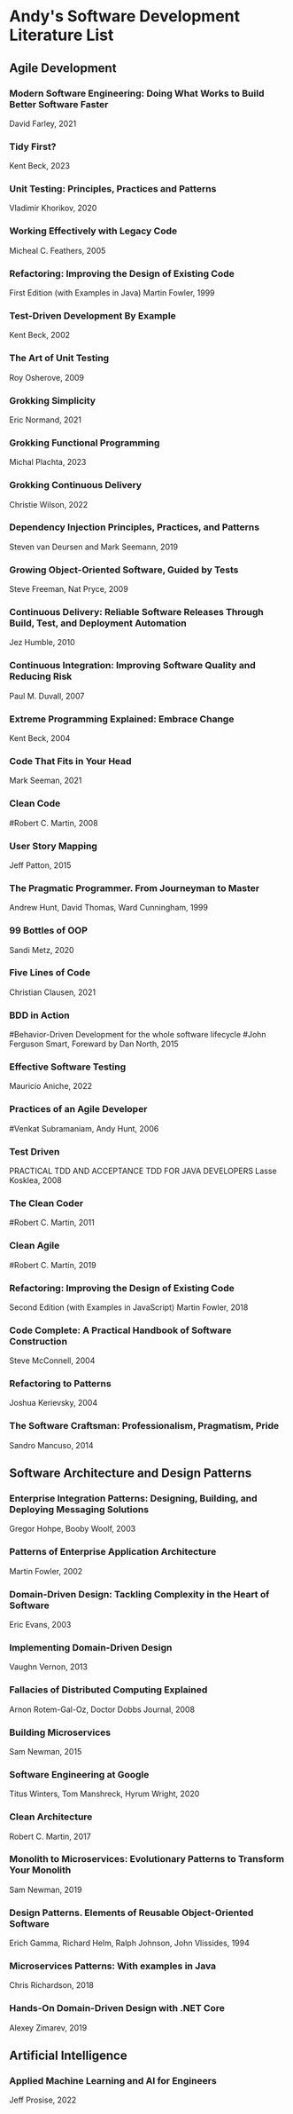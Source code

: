 # Andy's Software Development Literature List

## Agile Development

### Modern Software Engineering: Doing What Works to Build Better Software Faster
David Farley, 2021

### Tidy First?
Kent Beck, 2023

### Unit Testing: Principles, Practices and Patterns
Vladimir Khorikov, 2020

### Working Effectively with Legacy Code
Micheal C. Feathers, 2005

### Refactoring: Improving the Design of Existing Code
First Edition (with Examples in Java)
Martin Fowler, 1999

### Test-Driven Development By Example
Kent Beck, 2002

### The Art of Unit Testing
Roy Osherove, 2009

### Grokking Simplicity
Eric Normand, 2021

### Grokking Functional Programming
Michal Plachta, 2023

### Grokking Continuous Delivery
Christie Wilson, 2022

### Dependency Injection Principles, Practices, and Patterns
Steven van Deursen and Mark Seemann, 2019

### Growing Object-Oriented Software, Guided by Tests
Steve Freeman, Nat Pryce, 2009

### Continuous Delivery: Reliable Software Releases Through Build, Test, and Deployment Automation
Jez Humble, 2010

### Continuous Integration: Improving Software Quality and Reducing Risk
Paul M. Duvall, 2007

### Extreme Programming Explained: Embrace Change
Kent Beck, 2004

### Code That Fits in Your Head
Mark Seeman, 2021

### Clean Code
#Robert C. Martin, 2008

### User Story Mapping
Jeff Patton, 2015

### The Pragmatic Programmer. From Journeyman to Master
Andrew Hunt, David Thomas, Ward Cunningham, 1999

### 99 Bottles of OOP
Sandi Metz, 2020

### Five Lines of Code
Christian Clausen, 2021

### BDD in Action
#Behavior-Driven Development for the whole software lifecycle
#John Ferguson Smart, Foreward by Dan North, 2015

### Effective Software Testing
Mauricio Aniche, 2022

### Practices of an Agile Developer
#Venkat Subramaniam, Andy Hunt, 2006

### Test Driven
PRACTICAL TDD AND ACCEPTANCE TDD FOR JAVA DEVELOPERS
Lasse Kosklea, 2008

### The Clean Coder
#Robert C. Martin, 2011

### Clean Agile
#Robert C. Martin, 2019

### Refactoring: Improving the Design of Existing Code
Second Edition (with Examples in JavaScript)
Martin Fowler, 2018

### Code Complete: A Practical Handbook of Software Construction
Steve McConnell, 2004

### Refactoring to Patterns
Joshua Kerievsky, 2004

### The Software Craftsman: Professionalism, Pragmatism, Pride
Sandro Mancuso, 2014

## Software Architecture and Design Patterns

### Enterprise Integration Patterns: Designing, Building, and Deploying Messaging Solutions
Gregor Hohpe, Booby Woolf, 2003

### Patterns of Enterprise Application Architecture
Martin Fowler, 2002

### Domain-Driven Design: Tackling Complexity in the Heart of Software
Eric Evans, 2003

### Implementing Domain-Driven Design
Vaughn Vernon, 2013

### Fallacies of Distributed Computing Explained
Arnon Rotem-Gal-Oz, Doctor Dobbs Journal, 2008

### Building Microservices
Sam Newman, 2015

### Software Engineering at Google
Titus Winters, Tom Manshreck, Hyrum Wright, 2020

### Clean Architecture
Robert C. Martin, 2017

### Monolith to Microservices: Evolutionary Patterns to Transform Your Monolith
Sam Newman, 2019

### Design Patterns. Elements of Reusable Object-Oriented Software
Erich Gamma, Richard Helm, Ralph Johnson, John Vlissides, 1994

### Microservices Patterns: With examples in Java
Chris Richardson, 2018

### Hands-On Domain-Driven Design with .NET Core
Alexey Zimarev, 2019

## Artificial Intelligence

### Applied Machine Learning and AI for Engineers
Jeff Prosise, 2022


